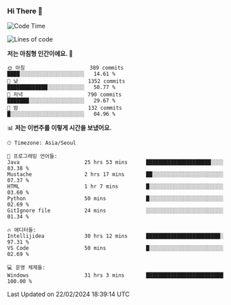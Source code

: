 ### Hi There 👋


<!---
- 👋 Hi, I’m @muyaaho
- 👀 I’m interested in ...
- 🌱 I’m currently learning ...
- 💞️ I’m looking to collaborate on ...
- 📫 How to reach me ...
--->
<!--- plz
muyaaho/muyaaho is a ✨ special ✨ repository because its `README.md` (this file) appears on your GitHub profile.
You can click the Preview link to take a look at your changes.
<a href="https://hits.seeyoufarm.com"><img src="https://hits.seeyoufarm.com/api/count/incr/badge.svg?url=https%3A%2F%2Fgithub.com%2Fejaman&count_bg=%23000000&title_bg=%23000000&icon=github.svg&icon_color=%23FFFFFF&title=Github&edge_flat=true"/></a>
   --->
   
<!--START_SECTION:waka-->
![Code Time](http://img.shields.io/badge/Code%20Time-400%20hrs%207%20mins-blue)

![Lines of code](https://img.shields.io/badge/%EC%A0%80%EB%8A%94%20%EC%97%AC%ED%83%9C%EA%B9%8C%EC%A7%80%20-710.8%20thousand%20%EC%A4%84%EC%9D%98%20%EC%BD%94%EB%93%9C%EB%A5%BC%20%EC%9E%91%EC%84%B1%ED%96%88%EC%96%B4%EC%9A%94.-blue)

**저는 아침형 인간이에요. 🐤** 

```text
🌞 아침                     389 commits         ████░░░░░░░░░░░░░░░░░░░░░   14.61 % 
🌆 낮　                     1352 commits        █████████████░░░░░░░░░░░░   50.77 % 
🌃 저녁                     790 commits         ███████░░░░░░░░░░░░░░░░░░   29.67 % 
🌙 밤　                     132 commits         █░░░░░░░░░░░░░░░░░░░░░░░░   04.96 % 
```


📊 **저는 이번주를 이렇게 시간을 보냈어요.** 

```text
🕑︎ Timezone: Asia/Seoul

💬 프로그래밍 언어들: 
Java                     25 hrs 53 mins      █████████████████████░░░░   83.38 % 
Mustache                 2 hrs 17 mins       ██░░░░░░░░░░░░░░░░░░░░░░░   07.37 % 
HTML                     1 hr 7 mins         █░░░░░░░░░░░░░░░░░░░░░░░░   03.60 % 
Python                   50 mins             █░░░░░░░░░░░░░░░░░░░░░░░░   02.69 % 
GitIgnore file           24 mins             ░░░░░░░░░░░░░░░░░░░░░░░░░   01.34 % 

🔥 에디터들: 
Intellijidea             30 hrs 12 mins      ████████████████████████░   97.31 % 
VS Code                  50 mins             █░░░░░░░░░░░░░░░░░░░░░░░░   02.69 % 

💻 운영 체제들: 
Windows                  31 hrs 3 mins       █████████████████████████   100.00 % 
```


 Last Updated on 22/02/2024 18:39:14 UTC
<!--END_SECTION:waka-->

